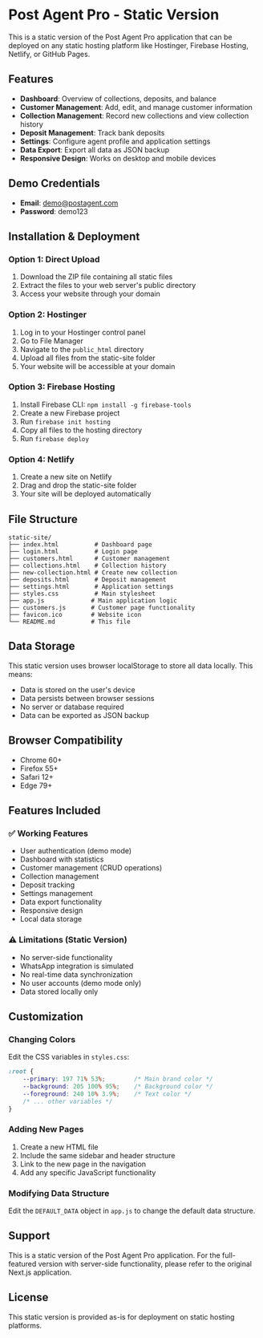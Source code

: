 # Post Agent Pro - Static Version

This is a static version of the Post Agent Pro application that can be deployed on any static hosting platform like Hostinger, Firebase Hosting, Netlify, or GitHub Pages.

## Features

- **Dashboard**: Overview of collections, deposits, and balance
- **Customer Management**: Add, edit, and manage customer information
- **Collection Management**: Record new collections and view collection history
- **Deposit Management**: Track bank deposits
- **Settings**: Configure agent profile and application settings
- **Data Export**: Export all data as JSON backup
- **Responsive Design**: Works on desktop and mobile devices

## Demo Credentials

- **Email**: demo@postagent.com
- **Password**: demo123

## Installation & Deployment

### Option 1: Direct Upload
1. Download the ZIP file containing all static files
2. Extract the files to your web server's public directory
3. Access your website through your domain

### Option 2: Hostinger
1. Log in to your Hostinger control panel
2. Go to File Manager
3. Navigate to the `public_html` directory
4. Upload all files from the static-site folder
5. Your website will be accessible at your domain

### Option 3: Firebase Hosting
1. Install Firebase CLI: `npm install -g firebase-tools`
2. Create a new Firebase project
3. Run `firebase init hosting`
4. Copy all files to the hosting directory
5. Run `firebase deploy`

### Option 4: Netlify
1. Create a new site on Netlify
2. Drag and drop the static-site folder
3. Your site will be deployed automatically

## File Structure

```
static-site/
├── index.html          # Dashboard page
├── login.html          # Login page
├── customers.html      # Customer management
├── collections.html    # Collection history
├── new-collection.html # Create new collection
├── deposits.html       # Deposit management
├── settings.html       # Application settings
├── styles.css          # Main stylesheet
├── app.js             # Main application logic
├── customers.js       # Customer page functionality
├── favicon.ico        # Website icon
└── README.md          # This file
```

## Data Storage

This static version uses browser localStorage to store all data locally. This means:
- Data is stored on the user's device
- Data persists between browser sessions
- No server or database required
- Data can be exported as JSON backup

## Browser Compatibility

- Chrome 60+
- Firefox 55+
- Safari 12+
- Edge 79+

## Features Included

### ✅ Working Features
- User authentication (demo mode)
- Dashboard with statistics
- Customer management (CRUD operations)
- Collection management
- Deposit tracking
- Settings management
- Data export functionality
- Responsive design
- Local data storage

### ⚠️ Limitations (Static Version)
- No server-side functionality
- WhatsApp integration is simulated
- No real-time data synchronization
- No user accounts (demo mode only)
- Data stored locally only

## Customization

### Changing Colors
Edit the CSS variables in `styles.css`:
```css
:root {
    --primary: 197 71% 53%;        /* Main brand color */
    --background: 205 100% 95%;    /* Background color */
    --foreground: 240 10% 3.9%;    /* Text color */
    /* ... other variables */
}
```

### Adding New Pages
1. Create a new HTML file
2. Include the same sidebar and header structure
3. Link to the new page in the navigation
4. Add any specific JavaScript functionality

### Modifying Data Structure
Edit the `DEFAULT_DATA` object in `app.js` to change the default data structure.

## Support

This is a static version of the Post Agent Pro application. For the full-featured version with server-side functionality, please refer to the original Next.js application.

## License

This static version is provided as-is for deployment on static hosting platforms.






